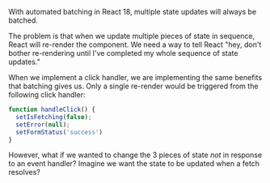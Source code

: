 
With automated batching in React 18, multiple state updates will always be batched.

The problem is that when we update multiple pieces of state in sequence, React will re-render the component. We need a way to tell React "hey, don't bother re-rendering until I've completed my whole sequence of state updates."

When we implement a click handler, we are implementing the same benefits that batching gives us. Only a single re-render would be triggered from the following click handler:
```js
function handleClick() {
  setIsFetching(false);
  setError(null);
  setFormStatus('success')
}
```

However, what if we wanted to change the 3 pieces of state *not* in response to an event handler? Imagine we want the state to be updated when a fetch resolves?